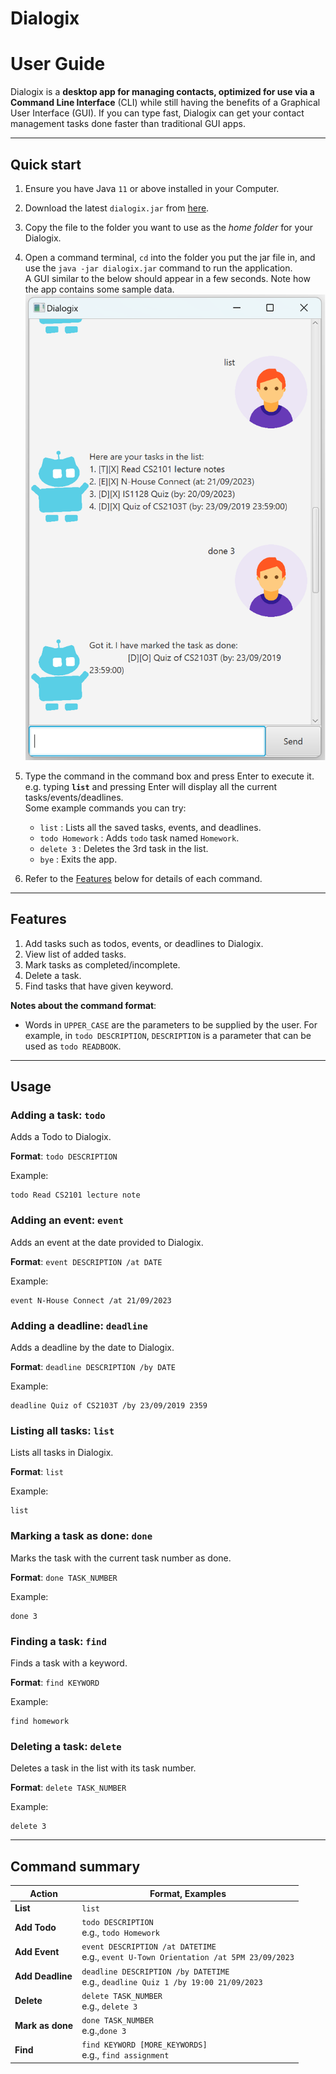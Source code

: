 # Dialogix

# User Guide

Dialogix is a **desktop app for managing contacts, optimized for use via a Command Line Interface** (CLI) while still having the benefits of a Graphical User Interface (GUI). If you can type fast, Dialogix can get your contact management tasks done faster than traditional GUI apps.

--------------------------------------------------------------------------------------------------------------------
## Quick start

1. Ensure you have Java `11` or above installed in your Computer.

1. Download the latest `dialogix.jar` from [here](https://github.com/longnguyentan/ip/releases).

1. Copy the file to the folder you want to use as the _home folder_ for your Dialogix.

1. Open a command terminal, `cd` into the folder you put the jar file in, and use the `java -jar dialogix.jar` command to run the application.<br>
   A GUI similar to the below should appear in a few seconds. Note how the app contains some sample data.<br>
   ![Ui](Ui.png)

1. Type the command in the command box and press Enter to execute it. e.g. typing **`list`** and pressing Enter will display all the current tasks/events/deadlines.<br>
   Some example commands you can try:

    * `list` : Lists all the saved tasks, events, and deadlines.
    * `todo Homework` : Adds `todo` task named `Homework`.
    * `delete 3` : Deletes the 3rd task in the list.
    * `bye` : Exits the app.

1. Refer to the [Features](#features) below for details of each command.

--------------------------------------------------------------------------------------------------------------------
## Features
1. Add tasks such as todos, events, or deadlines to Dialogix.
2. View list of added tasks.
3. Mark tasks as completed/incomplete.
4. Delete a task.
5. Find tasks that have given keyword.

**Notes about the command format**:
- Words in `UPPER_CASE` are the parameters to be supplied by the user. For example, in `todo DESCRIPTION`, `DESCRIPTION` is a parameter that can be used as `todo READBOOK`.
--------------------------------------------------------------------------------------------------------------------
## Usage
### Adding a task: `todo`
Adds a Todo to Dialogix.

**Format**: `todo DESCRIPTION`

Example:

```
todo Read CS2101 lecture note
```


### Adding an event: `event`
Adds an event at the date provided to Dialogix.

**Format**: `event DESCRIPTION /at DATE`

Example:

```
event N-House Connect /at 21/09/2023
```

### Adding a deadline: `deadline`
Adds a deadline by the date to Dialogix.

**Format**: `deadline DESCRIPTION /by DATE`

Example:

```
deadline Quiz of CS2103T /by 23/09/2019 2359
```

### Listing all tasks: `list`
Lists all tasks in Dialogix.

**Format**: `list`

Example:

```
list
```

### Marking a task as done: `done`
Marks the task with the current task number as done.

**Format**: `done TASK_NUMBER`

Example:

```
done 3
```

### Finding a task: `find`
Finds a task with a keyword.

**Format**: `find KEYWORD`

Example:

```
find homework
```

### Deleting a task: `delete`
Deletes a task in the list with its task number.

**Format**: `delete TASK_NUMBER`

Example:

```
delete 3
```
--------------------------------------------------------------------------------------------------------------------
## Command summary

| Action           | Format, Examples                                                                          |
|------------------|-------------------------------------------------------------------------------------------|
| **List**         | `list`                                                                                    |
| **Add Todo**     | `todo DESCRIPTION` <br> e.g., `todo Homework`                                             |
| **Add Event**    | `event DESCRIPTION /at DATETIME` <br> e.g., `event U-Town Orientation /at 5PM 23/09/2023` |
| **Add Deadline** | `deadline DESCRIPTION /by DATETIME` <br> e.g., `deadline Quiz 1 /by 19:00 21/09/2023`     |
| **Delete**       | `delete TASK_NUMBER`<br> e.g., `delete 3`                                                 |
| **Mark as done** | `done TASK_NUMBER`<br> e.g.,`done 3`                                                      |
| **Find**         | `find KEYWORD [MORE_KEYWORDS]`<br> e.g., `find assignment`                                |
